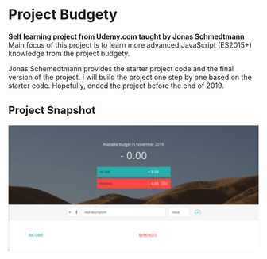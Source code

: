 # Project Budgety
**Self learning project from Udemy.com taught by Jonas Schmedtmann**
Main focus of this project is to learn more advanced JavaScript (ES2015+) knowledge from the project budgety.

Jonas Schemedtmann provides the starter project code and the final version of the project. I will build the project one step by one based on the starter code. Hopefully, ended the project before the end of 2019.

## Project Snapshot
![image info](./Project-Snapshot.png)

